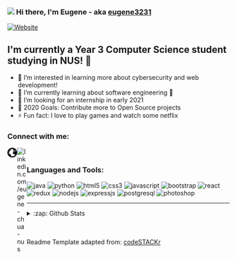 ### <img src="https://emojis.slackmojis.com/emojis/images/1531849430/4246/blob-sunglasses.gif?1531849430" width="30"/> Hi there, I'm Eugene - aka [eugene3231][website]

[![Website](https://img.shields.io/website?label=eugene3231.netlify.app&style=for-the-badge&url=https%3A%2F%2Feugene3231.netlify.app)](https://eugene3231.netlify.app)

## I'm currently a Year 3 Computer Science student studying in NUS! 👋

- 🔭 I’m interested in learning more about cybersecurity and web development!
- 🌱 I’m currently learning about software engineering 🤣
- 👯 I’m looking for an internship in early 2021
- 🥅 2020 Goals: Contribute more to Open Source projects
- ⚡ Fun fact: I love to play games and watch some netflix

### Connect with me:

[<img align="left" alt="eugene3231.netlify.app" width="22px" src="https://raw.githubusercontent.com/iconic/open-iconic/master/svg/globe.svg" />][website]
[<img align="left" alt="linkedin.com/eugene-chua-nus" width="22px" src="https://cdn.jsdelivr.net/npm/simple-icons@v3/icons/linkedin.svg" />][linkedin]

<br />


### Languages and Tools:
<p align="left">
  
<img alt="java" src="https://devicons.github.io/devicon/devicon.git/icons/java/java-original-wordmark.svg"  width="40" height="40"/>
<img alt="python" src="https://devicons.github.io/devicon/devicon.git/icons/python/python-original-wordmark.svg"  width="40" height="40"/>
<img alt="html5" src="https://devicons.github.io/devicon/devicon.git/icons/html5/html5-original-wordmark.svg"  width="40" height="40"/>
<img alt="css3" src="https://devicons.github.io/devicon/devicon.git/icons/css3/css3-original-wordmark.svg"  width="40" height="40"/>
<img alt="javascript" src="https://devicons.github.io/devicon/devicon.git/icons/javascript/javascript-original.svg"  width="40" height="40"/>
<img alt="bootstrap" src="https://devicons.github.io/devicon/devicon.git/icons/bootstrap/bootstrap-plain-wordmark.svg"  width="40" height="40"/>
<img alt="react" src="https://devicons.github.io/devicon/devicon.git/icons/react/react-original-wordmark.svg"  width="40" height="40"/>
<img alt="redux" src="https://devicons.github.io/devicon/devicon.git/icons/redux/redux-original.svg"  width="40" height="40"/>
<img alt="nodejs" src="https://devicons.github.io/devicon/devicon.git/icons/nodejs/nodejs-original-wordmark.svg" width="40" height="40"/>
<img alt="expressjs" src="https://devicons.github.io/devicon/devicon.git/icons/express/express-original-wordmark.svg"  width="40" height="40"/>
<img alt="postgresql" src="https://devicons.github.io/devicon/devicon.git/icons/postgresql/postgresql-original-wordmark.svg"  width="40" height="40"/>

<img alt="photoshop" src="https://devicons.github.io/devicon/devicon.git/icons/photoshop/photoshop-plain.svg"  width="40" height="40"/>
</p>

---

<details>
  <summary>:zap: Github Stats</summary>

  <img alt="eugene3231's Github Stats" src="https://github-readme-stats.codestackr.vercel.app/api?username=eugene3231&show_icons=true&hide_border=true" />

</details>

</br>
</br>

Readme Template adapted from: [codeSTACKr](https://github.com/codeSTACKr)

[website]: https://eugene3231.netlify.app
[linkedin]: https://linkedin.com/in/eugene-chua-nus
